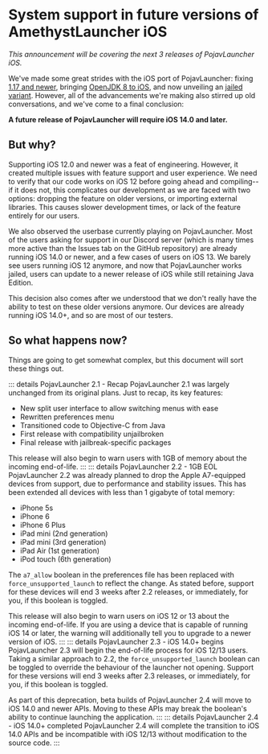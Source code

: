 # System support in future versions of AmethystLauncher iOS
*This announcement will be covering the next 3 releases of PojavLauncher iOS.*

We've made some great strides with the iOS port of PojavLauncher: fixing [1.17 and newer](./OGL32.md), bringing [OpenJDK 8 to iOS](./JDK8.md), and now unveiling an [jailed variant](./UNJAIL.md). However, all of the advancements we're making also stirred up old conversations, and we've come to a final conclusion: 

**A future release of PojavLauncher will require iOS 14.0 and later.**

## But why?
Supporting iOS 12.0 and newer was a feat of engineering. However, it created multiple issues with feature support and user experience. We need to verify that our code works on iOS 12 before going ahead and compiling--if it does not, this complicates our development as we are faced with two options: dropping the feature on older versions, or importing external libraries. This causes slower development times, or lack of the feature entirely for our users.

We also observed the userbase currently playing on PojavLauncher. Most of the users asking for support in our Discord server (which is many times more active than the Issues tab on the GitHub repository) are already running iOS 14.0 or newer, and a few cases of users on iOS 13. We barely see users running iOS 12 anymore, and now that PojavLauncher works jailed, users can update to a newer release of iOS while still retaining Java Edition.

This decision also comes after we understood that we don't really have the ability to test on these older versions anymore. Our devices are already running iOS 14.0+, and so are most of our testers.

## So what happens now?
Things are going to get somewhat complex, but this document will sort these things out.

::: details PojavLauncher 2.1 - Recap
PojavLauncher 2.1 was largely unchanged from its original plans. Just to recap, its key features:

* New split user interface to allow switching menus with ease
* Rewritten preferences menu
* Transitioned code to Objective-C from Java
* First release with compatibility unjailbroken
* Final release with jailbreak-specific packages

This release will also begin to warn users with 1GB of memory about the incoming end-of-life.
:::
::: details PojavLauncher 2.2 - 1GB EOL
PojavLauncher 2.2 was already planned to drop the Apple A7-equipped devices from support, due to performance and stability issues. This has been extended all devices with less than 1 gigabyte of total memory:

* iPhone 5s
* iPhone 6
* iPhone 6 Plus
* iPad mini (2nd generation)
* iPad mini (3rd generation)
* iPad Air (1st generation)
* iPod touch (6th generation)

The `a7_allow` boolean in the preferences file has been replaced with `force_unsupported_launch` to reflect the change. As stated before, support for these devices will end 3 weeks after 2.2 releases, or immediately, for you, if this boolean is toggled.

This release will also begin to warn users on iOS 12 or 13 about the incoming end-of-life. If you are using a device that is capable of running iOS 14 or later, the warning will additionally tell you to upgrade to a newer version of iOS.
:::
::: details PojavLauncher 2.3 - iOS 14.0+ begins
PojavLauncher 2.3 will begin the end-of-life process for iOS 12/13 users. Taking a similar approach to 2.2, the `force_unsupported_launch` boolean can be toggled to override the behaviour of the launcher not opening. Support for these versions will end 3 weeks after 2.3 releases, or immediately, for you, if this boolean is toggled.

As part of this deprecation, beta builds of PojavLauncher 2.4 will move to iOS 14.0 and newer APIs. Moving to these APIs may break the boolean's ability to continue launching the application.
:::
::: details PojavLauncher 2.4 - iOS 14.0+ completed
PojavLauncher 2.4 will complete the transition to iOS 14.0 APIs and be incompatible with iOS 12/13 without modification to the source code. 
:::

